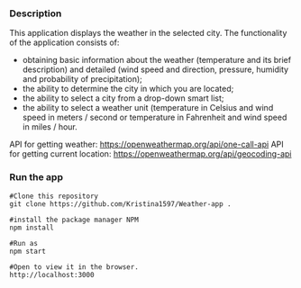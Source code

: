 ### Description

This application displays the weather in the selected city. The functionality of the application consists of:
- obtaining basic information about the weather (temperature and its brief description) and detailed (wind speed and direction, pressure, humidity and probability of precipitation);
- the ability to determine the city in which you are located;
- the ability to select a city from a drop-down smart list;
- the ability to select a weather unit (temperature in Celsius and wind speed in meters / second or temperature in Fahrenheit and wind speed in miles / hour.

API for getting weather: https://openweathermap.org/api/one-call-api
API for getting current location: https://openweathermap.org/api/geocoding-api

### Run the app

```
#Clone this repository
git clone https://github.com/Kristina1597/Weather-app .

#install the package manager NPM
npm install

#Run as
npm start

#Open to view it in the browser.
http://localhost:3000
```

